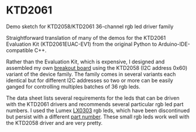 # KTD2061
Demo sketch for KTD2058/KTD2061 36-channel rgb led driver family

Straightforward translation of many of the demos for the KTD2061 Evaluation Kit (KTD2061EUAC-EV1) from the original Python to
Arduino-IDE-compatible C++.

Rather than the Evaluation Kit, which is expensive, I designed and assembled my own [breakout board](https://oshpark.com/shared_projects/IfVZ6NAp) using the KTD2058 (I2C address 0x60) variant of the device family. The family comes in several variants each identical but for different I2C addresses so two or more can be easily ganged for controlling multiples batches of 36 rgb leds. 

The data sheet lists several requirements for the leds that can be driven with the KTD2061 drivers and recommends several particular rgb led part numbers. I used the Lumex [LX0303](https://www.lumex.com/datasheet/SML-LX0303RGBC+1TR) rgb leds, which have been discontinued but persist with a different [part number](https://www.mouser.com/ProductDetail/Lumex/SML-LX0303RGBC-1TR?qs=%2Fha2pyFaduiB1xzLMZf49k2WyUwxAIaczuP6ZrGk3iiDCIZtmBvRdw%3D%3D). These small rgb leds work well with the KTD2058 driver and are very pretty.
